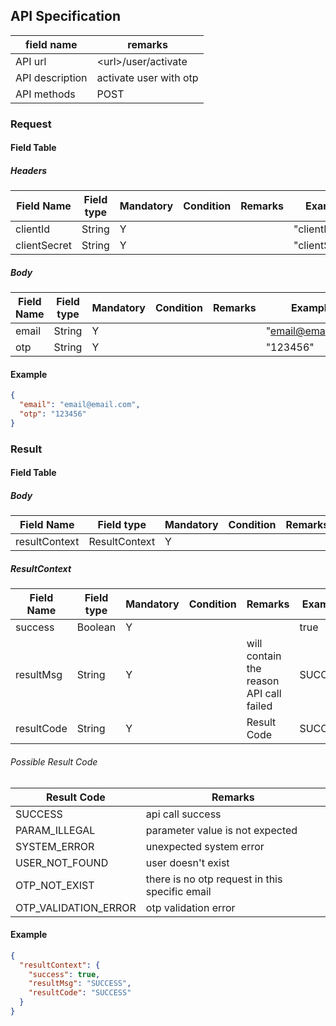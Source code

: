 ## API Specification

| field name      | remarks                |
| --------------- | ---------------------- |
| API url         | \<url\>/user/activate  |
| API description | activate user with otp |
| API methods     | POST                   |

### Request

#### Field Table

##### Headers

| Field Name   | Field type | Mandatory | Condition | Remarks | Example        |
| ------------ | ---------- | --------- | --------- | ------- | -------------- |
| clientId     | String     | Y         |           |         | "clientId"     |
| clientSecret | String     | Y         |           |         | "clientSecret" |

##### Body

| Field Name | Field type | Mandatory | Condition | Remarks | Example           |
| ---------- | ---------- | --------- | --------- | ------- | ----------------- |
| email      | String     | Y         |           |         | "email@email.com" |
| otp        | String     | Y         |           |         | "123456"          |

#### Example

```json
{
  "email": "email@email.com",
  "otp": "123456"
}
```

### Result

#### Field Table

##### Body

| Field Name    | Field type    | Mandatory | Condition | Remarks | Example |
| ------------- | ------------- | --------- | --------- | ------- | ------- |
| resultContext | ResultContext | Y         |           |         |         |

##### ResultContext

| Field Name | Field type | Mandatory | Condition | Remarks                                 | Example |
| ---------- | ---------- | --------- | --------- | --------------------------------------- | ------- |
| success    | Boolean    | Y         |           |                                         | true    |
| resultMsg  | String     | Y         |           | will contain the reason API call failed | SUCCESS |
| resultCode | String     | Y         |           | Result Code                             | SUCCESS |

###### Possible Result Code

| Result Code          | Remarks                                        |
| -------------------- | ---------------------------------------------- |
| SUCCESS              | api call success                               |
| PARAM_ILLEGAL        | parameter value is not expected                |
| SYSTEM_ERROR         | unexpected system error                        |
| USER_NOT_FOUND       | user doesn't exist                             |
| OTP_NOT_EXIST        | there is no otp request in this specific email |
| OTP_VALIDATION_ERROR | otp validation error                           |

#### Example

```json
{
  "resultContext": {
    "success": true,
    "resultMsg": "SUCCESS",
    "resultCode": "SUCCESS"
  }
}
```
